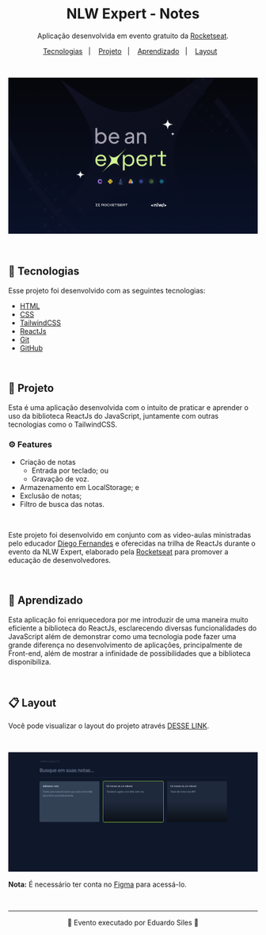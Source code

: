 <h1 align="center">NLW Expert - Notes</h1>

<p align="center">
  Aplicação desenvolvida em evento gratuito da <a href="https://app.rocketseat.com.br/home">Rocketseat</a>.
</p>

<p align="center">
  <a href="#-tecnologias">Tecnologias</a>&nbsp;&nbsp;&nbsp;|&nbsp;&nbsp;&nbsp;
  <a href="#-projeto">Projeto</a>&nbsp;&nbsp;&nbsp;|&nbsp;&nbsp;&nbsp;
  <a href="#-aprendizado">Aprendizado</a>&nbsp;&nbsp;&nbsp;|&nbsp;&nbsp;&nbsp;
  <a href="#-layout">Layout</a>&nbsp;&nbsp;&nbsp;

</p>

<br>

![Alt Text](./readme-cover.png)

<br>

## 🚀 Tecnologias

Esse projeto foi desenvolvido com as seguintes tecnologias:

- [HTML](https://developer.mozilla.org/pt-BR/docs/Web/HTML)
- [CSS](https://developer.mozilla.org/pt-BR/docs/Web/CSS)
- [TailwindCSS](https://tailwindcss.com/)
- [ReactJs](https://pt-br.legacy.reactjs.org/)
- [Git](https://git-scm.com/)
- [GitHub](https://github.com/)

<br>

## 📝  Projeto

Esta é uma aplicação desenvolvida com o intuito de praticar e aprender o uso da biblioteca ReactJs do JavaScript, juntamente com outras tecnologias como o TailwindCSS.

### ⚙️ Features

- Criação de notas
   - Entrada por teclado; ou
   - Gravação de voz.
- Armazenamento em LocalStorage; e
- Exclusão de notas;
- Filtro de busca das notas.

<br>

Este projeto foi desenvolvido em conjunto com as video-aulas ministradas pelo educador [Diego Fernandes](https://github.com/diego3g) e oferecidas na trilha de ReactJs durante o evento da NLW Expert, elaborado pela [Rocketseat](https://app.rocketseat.com.br/home) para promover a educação de desenvolvedores.

<br>

## 🧠 Aprendizado

Esta aplicação foi enriquecedora por me introduzir de uma maneira muito eficiente a biblioteca do ReactJs, esclarecendo diversas funcionalidades do JavaScript além de demonstrar como uma tecnologia pode fazer uma grande diferença no desenvolvimento de aplicações, principalmente de Front-end, além de mostrar a infinidade de possibilidades que a biblioteca disponibiliza.

<br>

## 📋 Layout

Você pode visualizar o layout do projeto através [DESSE LINK](https://www.figma.com/community/file/1336456128647909148/nlw-expert-notes).

<br>

![Alt Text](./home-printscreen.png)

**Nota:** É necessário ter conta no [Figma](https://figma.com) para acessá-lo.

<br>

---

<p align="center">🚀 Evento executado por Eduardo Siles 💜</p>
